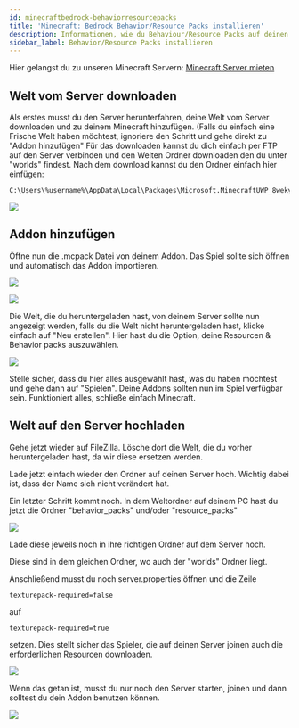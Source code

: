 ```yaml
---
id: minecraftbedrock-behaviorresourcepacks
title: 'Minecraft: Bedrock Behavior/Resource Packs installieren'
description: Informationen, wie du Behaviour/Resource Packs auf deinen Minecraft Bedrock Server von ZAP-Hosting installieren kannst - ZAP-Hosting.com Dokumentation
sidebar_label: Behavior/Resource Packs installieren
---
```


Hier gelangst du zu unseren Minecraft Servern: [Minecraft Server mieten](https://zap-hosting.com/de/minecraft-server-mieten/)

## Welt vom Server downloaden

Als erstes musst du den Server herunterfahren, deine Welt vom Server downloaden und zu deinem Minecraft hinzufügen.
(Falls du einfach eine Frische Welt haben möchtest, ignoriere den Schritt und gehe direkt zu "Addon hinzufügen"
Für das downloaden kannst du dich einfach per FTP auf den Server verbinden und den Welten Ordner downloaden den du unter "worlds" findest.
Nach dem download kannst du den Ordner einfach hier einfügen:

```
C:\Users\%username%\AppData\Local\Packages\Microsoft.MinecraftUWP_8wekyb3d8bbwe\LocalState\games\com.mojang\minecraftWorlds
```

![](https://screensaver01.zap-hosting.com/index.php/s/NzTt3KAAYE75q5c/preview)

## Addon hinzufügen
Öffne nun die .mcpack Datei von deinem Addon. Das Spiel sollte sich öffnen und automatisch das Addon importieren.

![](https://screensaver01.zap-hosting.com/index.php/s/sqArcir3gsEmi5c/preview)

![](https://screensaver01.zap-hosting.com/index.php/s/fkZBGKf3obsEkPk/preview)

Die Welt, die du heruntergeladen hast, von deinem Server sollte nun angezeigt werden, falls du die Welt nicht heruntergeladen hast, klicke einfach auf "Neu erstellen". Hier hast du die Option, deine Resourcen & Behavior packs auszuwählen.

![](https://screensaver01.zap-hosting.com/index.php/s/SzDbFoJQK37okye/preview)

Stelle sicher, dass du hier alles ausgewählt hast, was du haben möchtest und gehe dann auf "Spielen".
Deine Addons sollten nun im Spiel verfügbar sein. Funktioniert alles, schließe einfach Minecraft.

## Welt auf den Server hochladen

Gehe jetzt wieder auf FileZilla. Lösche dort die Welt, die du vorher heruntergeladen hast, da wir diese ersetzen werden.

Lade jetzt einfach wieder den Ordner auf deinen Server hoch. Wichtig dabei ist, dass der Name sich nicht verändert hat.

Ein letzter Schritt kommt noch. In dem Weltordner auf deinem PC hast du jetzt die Ordner "behavior_packs" und/oder "resource_packs"

![](https://screensaver01.zap-hosting.com/index.php/s/yxCQswKxbGMXCqC/preview)

Lade diese jeweils noch in ihre richtigen Ordner auf dem Server hoch.

Diese sind in dem gleichen Ordner, wo auch der "worlds" Ordner liegt.

Anschließend musst du noch server.properties öffnen und die Zeile

```
texturepack-required=false
```

auf

```
texturepack-required=true
```

setzen. Dies stellt sicher das Spieler, die auf deinen Server joinen auch die erforderlichen Resourcen downloaden.

![](https://screensaver01.zap-hosting.com/index.php/s/5DWLKKkPgSJSFsE/preview)

Wenn das getan ist, musst du nur noch den Server starten, joinen und dann solltest du dein Addon benutzen können.

![](https://screensaver01.zap-hosting.com/index.php/s/R8FtE4MSB9RognC/preview)
